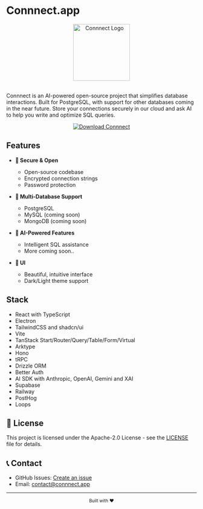 # Connnect.app

<div align="center">
  <img src="https://connnect.app/app-logo.png" alt="Connnect Logo" width="150"/>
</div>
<br>

Connnect is an AI-powered open-source project that simplifies database interactions. Built for PostgreSQL, with support for other databases coming in the near future. Store your connections securely in our cloud and ask AI to help you write and optimize SQL queries.

<div align="center">
  <a href="https://connnect.app/download">
    <img src="https://img.shields.io/badge/Download-Connnect-green?style=for-the-badge" alt="Download Connnect" />
  </a>
</div>

## Features

- **🔐 Secure & Open**
  - Open-source codebase
  - Encrypted connection strings
  - Password protection

- **💾 Multi-Database Support**
  - PostgreSQL
  - MySQL (coming soon)
  - MongoDB (coming soon)

- **🤖 AI-Powered Features**
  - Intelligent SQL assistance
  - More coming soon..

- **🎨 UI**
  - Beautiful, intuitive interface
  - Dark/Light theme support

## Stack

- React with TypeScript
- Electron
- TailwindCSS and shadcn/ui
- Vite
- TanStack Start/Router/Query/Table/Form/Virtual
- Arktype
- Hono
- tRPC
- Drizzle ORM
- Better Auth
- AI SDK with Anthropic, OpenAI, Gemini and XAI
- Supabase
- Railway
- PostHog
- Loops

## 📝 License

This project is licensed under the Apache-2.0 License - see the [LICENSE](LICENSE) file for details.

## 📞 Contact

- GitHub Issues: [Create an issue](https://github.com/yourusername/connnect/issues)
- Email: [contact@connnect.app](mailto:contact@connnect.app)

---

<div align="center">
  <sub>Built with ❤️</sub>
</div>
